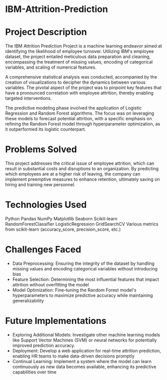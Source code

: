 # IBM-Attrition-Prediction

# Project Description
The IBM Attrition Prediction Project is a machine learning endeavor aimed at identifying the likelihood of employee turnover. Utilizing IBM's employee dataset, the project entailed meticulous data preparation and cleaning, encompassing the treatment of missing values, encoding of categorical variables, and scaling of numerical features.

A comprehensive statistical analysis was conducted, accompanied by the creation of visualizations to decipher the dynamics between various variables. The pivotal aspect of the project was to pinpoint key features that have a pronounced correlation with employee attrition, thereby enabling targeted interventions.

The predictive modeling phase involved the application of Logistic Regression and Random Forest algorithms. The focus was on leveraging these models to forecast potential attrition, with a specific emphasis on refining the Random Forest model through hyperparameter optimization, as it outperformed its logistic counterpart.


# Problems Solved
This project addresses the critical issue of employee attrition, which can result in substantial costs and disruptions to an organization. By predicting which employees are at a higher risk of leaving, the company can implement preemptive measures to enhance retention, ultimately saving on hiring and training new personnel.

# Technologies Used
Python
Pandas
NumPy
Matplotlib
Seaborn
Scikit-learn
RandomForestClassifier
LogisticRegression
GridSearchCV
Various metrics from scikit-learn (accuracy_score, precision_score, etc.)

# Challenges Faced
* Data Preprocessing: Ensuring the integrity of the dataset by handling missing values and encoding categorical variables without introducing bias
* Feature Selection: Determining the most influential features that impact attrition without overfitting the model
* Model Optimization: Fine-tuning the Random Forest model's hyperparameters to maximize predictive accuracy while maintaining generalizability

# Future Implementations
* Exploring Additional Models: Investigate other machine learning models like Support Vector Machines (SVM) or neural networks for potentially improved prediction accuracy.
* Deployment: Develop a web application for real-time attrition prediction, enabling HR teams to make data-driven decisions promptly
* Continual Learning: Implement a system where the model can learn continuously as new data becomes available, enhancing its predictive capabilities over time
